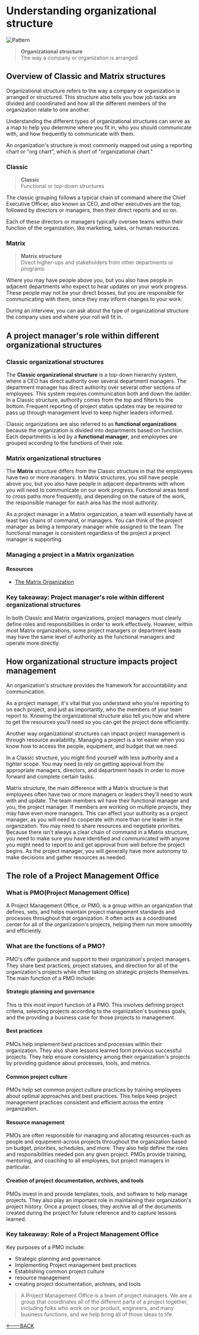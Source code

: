 # Understanding organizational structure

![Pattern](https://images.unsplash.com/photo-1576502200916-3808e07386a5?ixlib=rb-4.0.3&ixid=M3wxMjA3fDB8MHxwaG90by1wYWdlfHx8fGVufDB8fHx8fA%3D%3D&auto=format&fit=crop&w=1465&q=80)

> **Organizational structure** <br>
> The way a company or organization is arranged

## Overview of Classic and Matrix structures

Organizational structure refers to the way a company or organization is arranged or structured. This structure also tells you how job tasks are divided and coordinated and how all the different members of the organization relate to one another.

Understanding the different types of organizational structures can serve as a map to help you determine where you fit in, who you should communicate with, and how frequently to communicate with them.

An organization's structure is most commonly mapped out using a reporting chart or "org chart", which is short of "organizational chart."

### Classic

> **Classic** <br>
> Functional or top-down structures

The classic grouping follows a typical chain of command where the Chief Executive Officer, also known as CEO, and other executives are the top, followed by directors or managers, then their direct reports and so on.

Each of these directors or managers typically oversee teams within their function of the organization, like marketing, sales, or human resources.

### Matrix

> **Matrix structure** <br>
> Direct higher-ups and stakeholders from other departments or programs

Where you may have people above you, but you also have people in adjacent departments who expect to hear updates on your work progress. These people may not be your direct bosses, but you are responsible for communicating with them, since they may inform changes to your work.

During an interview, you can ask about the type of organizational structure the company uses and where your roll will fit in.

## A project manager's role within different organizational structures

### Classic organizational structures

The **Classic organizational structure** is a top-down hierarchy system, where a CEO has direct authority over several department managers. The department manager has direct authority over several other sections of employees. This system requires communication both and down the ladder. In a Classic structure, authority comes from the top and filters to the bottom. Frequent reporting of project status updates may be required to pass up through management level to keep higher leaders informed.

Classic organizations are also referred to as **functional organizations** because the organization is divided into departments based on function. Each departments is led by a **functional manager**, and employees are grouped according to the functions of their role.

### Matrix organizational structures

The **Matrix** structure differs from the Classic structure in that the employees have two or more managers. In Matrix structures, you still have people above you, but you also have people in adjacent departments with whom you will need to communicate on our work progress. Functional areas tend to cross paths more frequently, and depending on the nature of the work, the responsible manager for each area has the most authority.

As a project manager in a Matrix organization, a team will essentially have at least two chains of command, or managers. You can think of the project manager as being a temporary manager while assigned to the team. The functional manager is consistent regardless of the project a project manager is supporting.

### Managing a project in a Matrix organization

#### Resources

- [The Matrix Organization](https://www.pmi.org/learning/library/matrix-organization-structure-reason-evolution-1837)

### Key takeaway: Project manager's role within different organizational structures

In both Classic and Matrix organizations, project managers must clearly define roles and responsibilities in order to work effectively. However, within most Matrix organizations, some project managers or department leads may have the same level of authority as the functional managers and operate more directly.

## How organizational structure impacts project management

An organization's structure provides the framework for accountability and communication.

As a project manager, it's vital that you understand who you're reporting to on each project, and just as importantly, who the members of your team report to. Knowing the organizational structure also tell you how and where to get the resources you'll need so you can get the project done efficiently.

Another way organizational structures can impact project management is through resource availability. Managing a project is a lot easier when you know how to access the people, equipment, and budget that we need.

In a Classic structure, you might find yourself with less authority and a tighter scope. You may need to rely on getting approval from the appropriate managers, directors, and department heads in order to move forward and complete certain tasks.

Matrix structure, the main difference with a Matrix structure is that employees often have two or more managers or leaders they'll need to work with and update. The team members wil have their functional manager and you, the project manager. If members are working on multiple projects, they may have even more managers. This can affect your authority as a project manager, as you will need to cooperate with more than one leader in the organization. You may need to share resources and negotiate priorities. Because there isn't always a clear chain of command in a Matrix structure, you need to make sure you have identified and communicated with anyone you might need to report to and get approval from well before the project begins. As the project manager, you will generally have more autonomy to make decisions and gather resources as needed.

## The role of a Project Management Office

### What is PMO(Project Management Office)

A Project Management Office, or PMO, is a group within an organization that defines, sets, and helps maintain project management standards and processes throughout that organization. It often acts as a coordinated center for all of the organization's projects, helping them run more smoothly and efficiently.

### What are the functions of a PMO?

PMO's offer guidance and support to their organization's project managers. They share best practices, project statuses, and direction for all of the organization's projects while often taking on strategic projects themselves. The main function of a PMO include:

#### **Strategic planning and governance**

This is this most import function of a PMO. This involves defining project criteria, selecting projects according to the organization's business goals, and the providing a business case for those projects to management.

#### **Best practices**

PMOs help implement best practices and processes within their organization. They also share lessons learned form previous successful projects. They help ensure consistency among their organization's projects by providing guidance about processes, tools, and metrics.

#### **Common project culture**

PMOs help set common project culture practices by training employees about optimal approaches and best practices. This helps keep project management practices consistent and efficient across the entire organization.

#### **Resource management**

PMOs are often responsible for managing and allocating resources-such as people and equipment-across projects throughout the organization based on budget, priorities, schedules, and more. They also help define the roles and responsibilities needed pon any given project. PMOs provide training, mentoring, and coaching to all employees, but project managers in particular.

#### **Creation of project documentation, archives, and tools**

PMOs invest in and provide templates, tools, and software to help manage projects. They also play an important role in maintaining their organization's project history. Once a project closes, they archive all of the documents created during the project for future reference and to capture lessons learned.

### Key takeaway: Role of a Project Management Office

Key purposes of a PMO include:

- Strategic planning and governance
- Implementing Project management best practices
- Establishing common project culture
- resource management
- creating project documentation, archives, and tools

> A Project Management Office is a team of project managers. We are a group that coordinates all of the different parts of a project together, including folks who work on our product, engineers, and many business functions, and we help bring all of those ideas to life.

[<---BACK](../googlePmCert.md)
